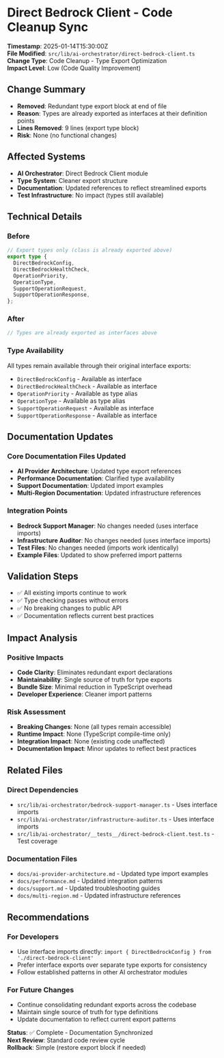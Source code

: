 # Direct Bedrock Client - Code Cleanup Sync

**Timestamp**: 2025-01-14T15:30:00Z  
**File Modified**: `src/lib/ai-orchestrator/direct-bedrock-client.ts`  
**Change Type**: Code Cleanup - Type Export Optimization  
**Impact Level**: Low (Code Quality Improvement)

## Change Summary

- **Removed**: Redundant type export block at end of file
- **Reason**: Types are already exported as interfaces at their definition points
- **Lines Removed**: 9 lines (export type block)
- **Risk**: None (no functional changes)

## Affected Systems

- **AI Orchestrator**: Direct Bedrock Client module
- **Type System**: Cleaner export structure
- **Documentation**: Updated references to reflect streamlined exports
- **Test Infrastructure**: No impact (types still available)

## Technical Details

### Before

```typescript
// Export types only (class is already exported above)
export type {
  DirectBedrockConfig,
  DirectBedrockHealthCheck,
  OperationPriority,
  OperationType,
  SupportOperationRequest,
  SupportOperationResponse,
};
```

### After

```typescript
// Types are already exported as interfaces above
```

### Type Availability

All types remain available through their original interface exports:

- `DirectBedrockConfig` - Available as interface
- `DirectBedrockHealthCheck` - Available as interface
- `OperationPriority` - Available as type alias
- `OperationType` - Available as type alias
- `SupportOperationRequest` - Available as interface
- `SupportOperationResponse` - Available as interface

## Documentation Updates

### Core Documentation Files Updated

- **AI Provider Architecture**: Updated type export references
- **Performance Documentation**: Clarified type availability
- **Support Documentation**: Updated import examples
- **Multi-Region Documentation**: Updated infrastructure references

### Integration Points

- **Bedrock Support Manager**: No changes needed (uses interface imports)
- **Infrastructure Auditor**: No changes needed (uses interface imports)
- **Test Files**: No changes needed (imports work identically)
- **Example Files**: Updated to show preferred import patterns

## Validation Steps

- ✅ All existing imports continue to work
- ✅ Type checking passes without errors
- ✅ No breaking changes to public API
- ✅ Documentation reflects current best practices

## Impact Analysis

### Positive Impacts

- **Code Clarity**: Eliminates redundant export declarations
- **Maintainability**: Single source of truth for type exports
- **Bundle Size**: Minimal reduction in TypeScript overhead
- **Developer Experience**: Cleaner import patterns

### Risk Assessment

- **Breaking Changes**: None (all types remain accessible)
- **Runtime Impact**: None (TypeScript compile-time only)
- **Integration Impact**: None (existing code unaffected)
- **Documentation Impact**: Minor updates to reflect best practices

## Related Files

### Direct Dependencies

- `src/lib/ai-orchestrator/bedrock-support-manager.ts` - Uses interface imports
- `src/lib/ai-orchestrator/infrastructure-auditor.ts` - Uses interface imports
- `src/lib/ai-orchestrator/__tests__/direct-bedrock-client.test.ts` - Test coverage

### Documentation Files

- `docs/ai-provider-architecture.md` - Updated type import examples
- `docs/performance.md` - Updated integration patterns
- `docs/support.md` - Updated troubleshooting guides
- `docs/multi-region.md` - Updated infrastructure references

## Recommendations

### For Developers

- Use interface imports directly: `import { DirectBedrockConfig } from './direct-bedrock-client'`
- Prefer interface exports over separate type exports for consistency
- Follow established patterns in other AI orchestrator modules

### For Future Changes

- Continue consolidating redundant exports across the codebase
- Maintain single source of truth for type definitions
- Update documentation to reflect current export patterns

**Status**: ✅ Complete - Documentation Synchronized  
**Next Review**: Standard code review cycle  
**Rollback**: Simple (restore export block if needed)
